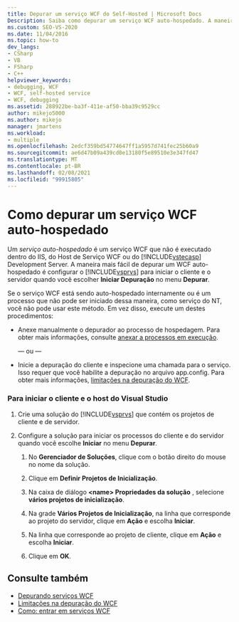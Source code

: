 ```yaml
---
title: Depurar um serviço WCF do Self-Hosted | Microsoft Docs
Description: Saiba como depurar um serviço WCF auto-hospedado. A maneira mais fácil (mas nem sempre possível) é configurar o Visual Studio para iniciar o cliente e o servidor.
ms.custom: SEO-VS-2020
ms.date: 11/04/2016
ms.topic: how-to
dev_langs:
- CSharp
- VB
- FSharp
- C++
helpviewer_keywords:
- debugging, WCF
- WCF, self-hosted service
- WCF, debugging
ms.assetid: 288922be-ba3f-411e-af50-bba39c9529cc
author: mikejo5000
ms.author: mikejo
manager: jmartens
ms.workload:
- multiple
ms.openlocfilehash: 2edcf359bd54774647ff1a5957d741fec25b60a9
ms.sourcegitcommit: ae6d47b09a439cd0e13180f5e89510e3e347fd47
ms.translationtype: MT
ms.contentlocale: pt-BR
ms.lasthandoff: 02/08/2021
ms.locfileid: "99915805"
---
```

# <a name="how-to-debug-a-self-hosted-wcf-service"></a>Como depurar um serviço WCF auto-hospedado
Um *serviço auto-hospedado* é um serviço WCF que não é executado dentro do IIS, do Host de Serviço WCF ou do [!INCLUDE[vstecasp](../code-quality/includes/vstecasp_md.md)] Development Server. A maneira mais fácil de depurar um WCF auto-hospedado é configurar o [!INCLUDE[vsprvs](../code-quality/includes/vsprvs_md.md)] para iniciar o cliente e o servidor quando você escolher **Iniciar Depuração** no menu **Depurar**.

 Se o serviço WCF está sendo auto-hospedado internamente ou é um processo que não pode ser iniciado dessa maneira, como serviço do NT, você não pode usar este método. Em vez disso, execute um destes procedimentos:

- Anexe manualmente o depurador ao processo de hospedagem. Para obter mais informações, consulte [anexar a processos em execução](../debugger/attach-to-running-processes-with-the-visual-studio-debugger.md).

     — ou —

- Inicie a depuração do cliente e inspecione uma chamada para o serviço. Isso requer que você habilite a depuração no arquivo app.config. Para obter mais informações, [limitações na depuração do WCF](../debugger/limitations-on-wcf-debugging.md).

### <a name="to-start-both-client-and-host-from-visual-studio"></a>Para iniciar o cliente e o host do Visual Studio

1. Crie uma solução do [!INCLUDE[vsprvs](../code-quality/includes/vsprvs_md.md)] que contém os projetos de cliente e de servidor.

2. Configure a solução para iniciar os processos do cliente e do servidor quando você escolhe **Iniciar** no menu **Depurar**.

   1. No **Gerenciador de Soluções**, clique com o botão direito do mouse no nome da solução.

   2. Clique em **Definir Projetos de Inicialização**.

   3. Na caixa de diálogo **\<name> Propriedades da solução** , selecione **vários projetos de inicialização**.

   4. Na grade **Vários Projetos de Inicialização**, na linha que corresponde ao projeto do servidor, clique em **Ação** e escolha **Iniciar**.

   5. Na linha que corresponde ao projeto de cliente, clique em **Ação** e escolha **Iniciar**.

   6. Clique em **OK**.

## <a name="see-also"></a>Consulte também
- [Depurando serviços WCF](../debugger/debugging-wcf-services.md)
- [Limitações na depuração do WCF](../debugger/limitations-on-wcf-debugging.md)
- [Como: entrar em serviços WCF](../debugger/how-to-step-into-wcf-services.md)